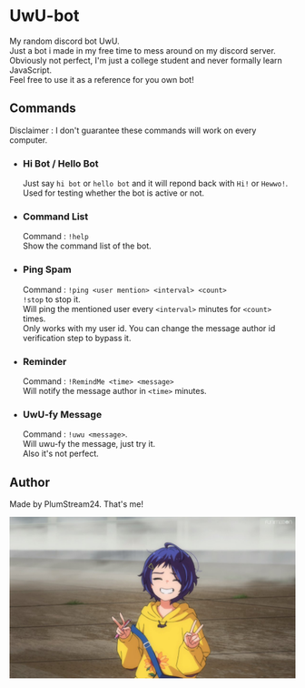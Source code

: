# UwU-bot

My random discord bot UwU. <br>
Just a bot i made in my free time to mess around on my discord server. <br>
Obviously not perfect, I'm just a college student and never formally learn JavaScript. <br>
Feel free to use it as a reference for you own bot! <br>


## Commands

Disclaimer : I don't guarantee these commands will work on every computer.

* ### Hi Bot / Hello Bot

  Just say `hi bot` or `hello bot` and it will repond back with `Hi!` or `Hewwo!`. <br>
  Used for testing whether the bot is active or not.

* ### Command List
  Command : `!help` <br>
  Show the command list of the bot. <br>

* ### Ping Spam
  Command : `!ping <user mention> <interval> <count>` <br>
            `!stop` to stop it. <br>
  Will ping the mentioned user every `<interval>` minutes for `<count>` times. <br>
  Only works with my user id. You can change the message author id verification step to bypass it.

* ### Reminder
  Command : `!RemindMe <time> <message>` <br>
  Will notify the message author in `<time>` minutes. <br>

* ### UwU-fy Message
  Command : `!uwu <message>`. <br>
  Will uwu-fy the message, just try it. <br>
  Also it's not perfect.
  
  

## Author
Made by PlumStream24. That's me!


![Ai Ohto](/random/10.jpg)
